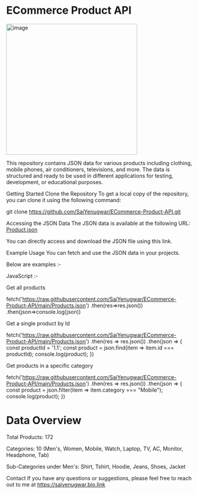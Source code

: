 # ECommerce Product API
<img width="350" alt="image" src="https://github.com/user-attachments/assets/3f3602eb-5035-471d-be14-ee4b911aa4d8">

This repository contains JSON data for various products including clothing, mobile phones, air conditioners, televisions, and more. The data is structured and ready to be used in different applications for testing, development, or educational purposes.

Getting Started
Clone the Repository
To get a local copy of the repository, you can clone it using the following command:


git clone https://github.com/SaiYenugwar/ECommerce-Product-API.git


Accessing the JSON Data
The JSON data is available at the following URL:
[Product.json]([https://raw.githubusercontent.com/SaiYenugwar/ECommerce-Product-API/main/Products.json])

You can directly access and download the JSON file using this link.

Example Usage
You can fetch and use the JSON data in your projects. 

Below are examples :-

JavaScript :-

Get all products

fetch('https://raw.githubusercontent.com/SaiYenugwar/ECommerce-Product-API/main/Products.json')
            .then(res=>res.json())
            .then(json=>console.log(json))

Get a single product by Id

fetch('https://raw.githubusercontent.com/SaiYenugwar/ECommerce-Product-API/main/Products.json')
  .then(res => res.json())
  .then(json => {
    const productId = '1.1';
    const product = json.find(item => item.id === productId);
    console.log(product);
  })

Get products in a specific category

fetch('https://raw.githubusercontent.com/SaiYenugwar/ECommerce-Product-API/main/Products.json')
  .then(res => res.json())
  .then(json => {
    const product = json.filter(item => item.category === "Mobile");
    console.log(product);
  })

# Data Overview
Total Products: 172

Categories: 10 (Men's, Women, Mobile, Watch, Laptop, TV, AC, Monitor, Headphone, Tab)

Sub-Categories under Men's: Shirt, Tshirt, Hoodie, Jeans, Shoes, Jacket

Contact
If you have any questions or suggestions, please feel free to reach out to me at https://saiyenugwar.bio.link


